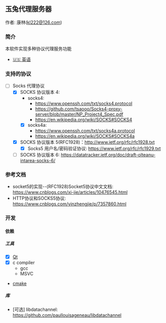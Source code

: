## 玉兔代理服务器
作者: 康林(kl222@126.com)

### 简介

本软件实现多种协议代理服务功能

- [ :us: 英语](README.md)
  
### 支持的协议

- [ ] Socks 代理协议
  - [x] SOCKS 协议版本 4: 
    + socks4:
      - https://www.openssh.com/txt/socks4.protocol
      - https://github.com/tsaooo/Socks4-proxy-server/blob/master/NP_Project4_Spec.pdf
      - https://en.wikipedia.org/wiki/SOCKS#SOCKS4
    + [x] socks4a:
      - https://www.openssh.com/txt/socks4a.protocol
      - https://en.wikipedia.org/wiki/SOCKS#SOCKS4a
  - [x] SOCKS 协议版本 5(RFC1928)：http://www.ietf.org/rfc/rfc1928.txt
    + [x] Socks5 用户名/密码验证协议: https://www.ietf.org/rfc/rfc1929.txt
  - [ ] SOCKS 协议版本 6: https://datatracker.ietf.org/doc/draft-olteanu-intarea-socks-6/

### 参考文档

- socket5的实现--(RFC1928)Socket5协议中文文档: https://www.cnblogs.com/xi-jie/articles/10476545.html
- HTTP协议和SOCKS5协议: https://www.cnblogs.com/yinzhengjie/p/7357860.html

### 开发
#### 依赖
##### 工具
- [x] [Qt](qt.io)
- [x] c compiler
  + gcc
  + MSVC
- [cmake](https://cmake.org/)

##### 库

- [可选] libdatachannel: https://github.com/paullouisageneau/libdatachannel

